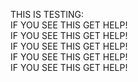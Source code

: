 THIS IS TESTING:  
IF YOU SEE THIS GET HELP!  
IF YOU SEE THIS GET HELP!  
IF YOU SEE THIS GET HELP!  
IF YOU SEE THIS GET HELP!  
IF YOU SEE THIS GET HELP!
